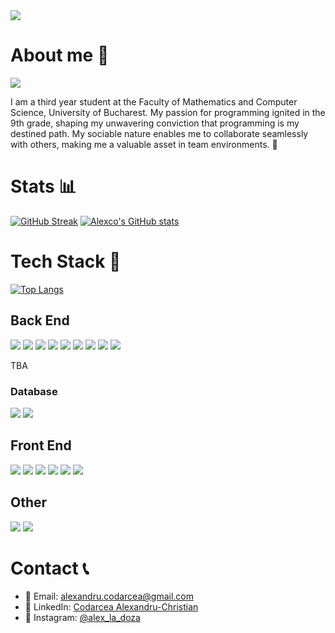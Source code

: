 <img src="https://img.shields.io/badge/github%20-000000?style=for-the-badge&logo=github&logoColor=white" />

# About me 👋
![](https://komarev.com/ghpvc/?username=Alexco2003&color=49b38b&style=for-the-badge&abbreviated=true)

 I am a third year student at the Faculty of Mathematics and Computer Science, University of Bucharest. My passion for
programming ignited in the 9th grade, shaping my unwavering conviction that programming is my destined path. My
sociable nature enables me to collaborate seamlessly with others, making me a valuable asset in team environments. 🦅

<!--
**Alexco2003/Alexco2003** is a ✨ _special_ ✨ repository because its `README.md` (this file) appears on your GitHub profile.

Here are some ideas to get you started:

- 🔭 I’m currently working on ...
- 🌱 I’m currently learning ...
- 👯 I’m looking to collaborate on ...
- 🤔 I’m looking for help with ...
- 💬 Ask me about ...
- 📫 How to reach me: ...
- 😄 Pronouns: ...
- ⚡ Fun fact: ...

&langs_count=20
-->

# Stats 📊

[![GitHub Streak](https://streak-stats.demolab.com/?user=Alexco2003&theme=vue-dark)](https://git.io/streak-stats)
[![Alexco's GitHub stats](https://github-readme-stats.vercel.app/api?username=Alexco2003&theme=vue-dark&show_icons=true)](https://github.com/Alexco2003/github-readme-stats) 


# Tech Stack 💾
[![Top Langs](https://github-readme-stats.vercel.app/api/top-langs/?username=Alexco2003&layout=donut&theme=vue-dark)](https://github.com/Alexco2003/github-readme-stats) 

## Back End
<p>
 <!--
<img src="https://img.shields.io/badge/.NET-512BD4?style=for-the-badge&logo=dotnet&logoColor=white" />
<img src="https://img.shields.io/badge/Docker-2CA5E0?style=for-the-badge&logo=docker&logoColor=white" />
<img src="https://img.shields.io/badge/GIT-E44C30?style=for-the-badge&logo=git&logoColor=white" />
<img src="https://img.shields.io/badge/Node%20js-339933?style=for-the-badge&logo=nodedotjs&logoColor=white" />
<img src="https://img.shields.io/badge/Spring_Boot-6DB33F?style=for-the-badge&logo=spring-boot&logoColor=white" />
<img src="https://img.shields.io/badge/Swagger-85EA2D?style=for-the-badge&logo=Swagger&logoColor=white" />
 -->
<img src="https://img.shields.io/badge/C%2B%2B-00599C?style=for-the-badge&logo=C%2B%2B&logoColor=white" />
<img src="https://img.shields.io/badge/java-%23ED8B00.svg?style=for-the-badge&logo=openjdk&logoColor=white" />
<img src="https://img.shields.io/badge/Python-FFD43B?style=for-the-badge&logo=python&logoColor=blue" />
<img src="https://img.shields.io/badge/C%23-239120?style=for-the-badge&logo=csharp&logoColor=white" />
<img src="https://img.shields.io/badge/PLSQL-F80000?style=for-the-badge&logo=oracle&logoColor=black" />
<img src="https://img.shields.io/badge/c-%2300599C.svg?style=for-the-badge&logo=c&logoColor=white" />
<img src="https://img.shields.io/badge/assembly-%23000000.svg?style=for-the-badge&logo=assemblyscript&logoColor=white" />
<img src="https://img.shields.io/badge/Prolog-blue?style=for-the-badge" />
<img src="https://img.shields.io/badge/Haskell-5D4F85?style=for-the-badge&logo=haskell&logoColor=white" />
<img src="" />
	
</p>
TBA
	
### Database
<p>
<img src="https://img.shields.io/badge/MySQL-005C84?style=for-the-badge&logo=mysql&logoColor=white" />
<img src="https://img.shields.io/badge/Oracle-F80000?style=for-the-badge&logo=Oracle&logoColor=white" />
</p>

## Front End
<p>
<img src="https://img.shields.io/badge/Vue%20js-35495E?style=for-the-badge&logo=vuedotjs&logoColor=4FC08D" />
<img src="https://img.shields.io/badge/Angular-DD0031?style=for-the-badge&logo=angular&logoColor=white" />
<img src="https://img.shields.io/badge/HTML5-E34F26?style=for-the-badge&logo=html5&logoColor=white" />
<img src="https://img.shields.io/badge/CSS3-1572B6?style=for-the-badge&logo=css3&logoColor=white" />
<img src="https://img.shields.io/badge/JavaScript-323330?style=for-the-badge&logo=javascript&logoColor=F7DF1E" />
<img src="https://img.shields.io/badge/TypeScript-007ACC?style=for-the-badge&logo=typescript&logoColor=white" />
 
</p>

## Other
<p>
<img src="https://img.shields.io/badge/-Unreal%20Engine-313131?style=for-the-badge&logo=unreal-engine&logoColor=white" />
<img src="https://img.shields.io/badge/Unity-100000?style=for-the-badge&logo=unity&logoColor=white" />
</p>

# Contact 📞
- 📧 Email: [alexandru.codarcea@gmail.com](mailto:alexandru.codarcea@gmail.com)
- 💼 LinkedIn: [Codarcea Alexandru-Christian](https://www.linkedin.com/in/alexandru-codarcea-44aab2274)
- 📸 Instagram: [@alex_la_doza](https://instagram.com/alex_la_doza)



